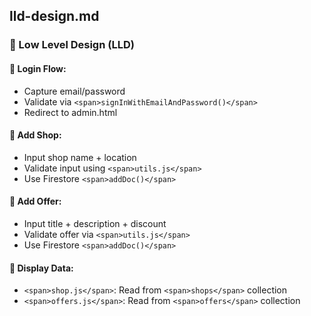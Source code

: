 ## lld-design.md

### 🧩 Low Level Design (LLD)

#### 🔐 Login Flow:

- Capture email/password
- Validate via `<span>signInWithEmailAndPassword()</span>`
- Redirect to admin.html

#### 🏪 Add Shop:

- Input shop name + location
- Validate input using `<span>utils.js</span>`
- Use Firestore `<span>addDoc()</span>`

#### 🎁 Add Offer:

- Input title + description + discount
- Validate offer via `<span>utils.js</span>`
- Use Firestore `<span>addDoc()</span>`

#### 📄 Display Data:

- `<span>shop.js</span>`: Read from `<span>shops</span>` collection
- `<span>offers.js</span>`: Read from `<span>offers</span>` collection

